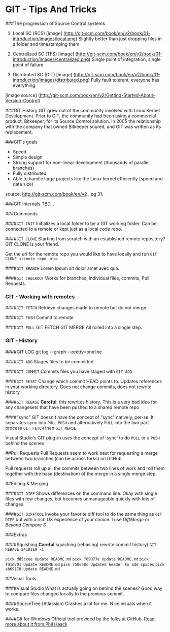 # GIT - Tips And Tricks

###The progression of Source Control systems
1. Local SC (RCS) [image] (http://git-scm.com/book/en/v2/book/01-introduction/images/local.png)
Slightly better than just dropping files in a folder and timestamping them.

2. Centralized SC (TFS) [image] (http://git-scm.com/book/en/v2/book/01-introduction/images/centralized.png)
Single point of integration, single point of failure

3. Distributed SC (GIT) [image] (http://git-scm.com/book/en/v2/book/01-introduction/images/distributed.png)
Fully fault tolerent, everyone has everything.

[image source] (http://git-scm.com/book/en/v2/Getting-Started-About-Version-Control)

###GIT History
GIT grew out of the community involved with Linux Kernel Development.  Prior to GIT, the community had been using a commercial product, Bitkeeper, for its Source Control solution.  In 2005 the relationship with the company that owned Bitkeeper soured, and GIT was written as its replacement.

###GIT's goals

* Speed
* Simple design
* Strong support for non-linear development (thousands of parallel branches)
* Fully distributed
* Able to handle large projects like the Linux kernel efficiently (speed and data size)

source: http://git-scm.com/book/en/v2 , pg 31.

###GIT internals
TBD...

###Commands

####`GIT INIT`
Initializes a local folder to be a GIT working folder.  Can be connected to a remote or kept just as a local code repo.

####`GIT CLONE`
Starting from scratch with an established remote repository?  GIT CLONE is your friend.

Get the url for the remote repo you would like to have locally and run `GIT CLONE <remote repo uri>`

####`GIT BRANCH`
Lorem Ipsum sit dolor amet avec qua.

####`GIT CHECKOUT`
Works for branches, individual files, commits, Pull Requests.

### GIT - Working with remotes
####`GIT FETCH`
Retrieve changes made to remote but do not merge.

####`GIT PUSH`
Commit to remote

####`GIT PULL`
GIT FETCH
GIT MERGE
   All rolled into a single step.

### GIT - History
####GIT LOG
git log --graph --pretty=oneline

####`GIT ADD`
Stages files to be committed

####`GIT COMMIT`
Commits files you have staged with `GIT ADD`

####`GIT RESET`
Change which commit HEAD points to.  Updates references in your working directory.  Does not change commits, does not rewrite history

####`GIT REBASE`
**Careful**, this rewrites history.  This is a very bad idea for any changesets that have been pushed to a shared remote repo

####"sync"
GIT doesn't have the concept of "sync" natively, per-se.  It separates sync into `PULL` `PUSH` and alternatively `PULL` into the two part process `GIT FETCH` then `GIT MERGE`

Visual Studio's GIT plug-in uses the concept of 'sync' to do `PULL` or a `PUSH` behind the scenes

##Pull Requests
Pull Requests seem to work best for requesting a merge between two branches (can be across forks) on GitHub.

Pull requests roll up all the commits between two lines of work and roll them together with the base (destination) of the merge in a single merge step.

##Editing & Merging

####`GIT DIFF`
Shows differences on the command line.  Okay with single files with few changes, but becomes unmanageable quickly with lots of changes

####`GIT DIFFTOOL`
Invoke your favorite diff tool to do the same thing as `GIT DIFF` but with a rich UX experience of your choice.  I use *DiffMerge* or *Beyond Compare 3*

###Extras

####Squishing
**Careful** squishing (rebasing) rewrite commit history)
`GIT REBASE 241D2E9 -i`

`pick dd5ccee Update README.md`
`pick 769077e Update README.md`
`pick fd1e701 Update README.md`
`pick 750648c Updated header to add spaces`
`pick ab69170 Update README.md`


##Visual Tools

####Visual Studio
What is actually going on behind the scenes?  Good way to compare files changed locally to the previous commit.

####SourceTree (Atlassian)
Crashes a lot for me.  Nice visuals when it works.

####Git for Windows
Official tool provided by the folks at GitHub.  [Read more about it from Phil Haack](http://haacked.com/archive/2012/05/21/introducing-github-for-windows.aspx/)

